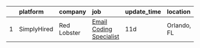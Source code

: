 

|    | platform    | company     | job                                                                                                                                | update_time   | location    |
|---:|:------------|:------------|:-----------------------------------------------------------------------------------------------------------------------------------|:--------------|:------------|
|  1 | SimplyHired | Red Lobster | [Email Coding Specialist](https://www.simplyhired.com/job/FIx7-ptt9Mz1VEe_iQHrAqWlq1plGcqIRNXQT593C5i_qtC1Phse4Q?q=creative+coder) | 11d           | Orlando, FL |